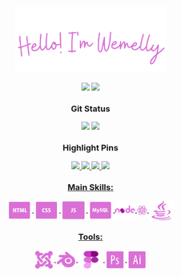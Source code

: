 <div align="center">
<img width="300" src="./img/Hello! I'm Wemelly (1).png"/>

</div>
<br>
<div align="center">
<a href="https://www.linkedin.com/in/wemelly-nunes-03935120b/"><img  height="35em" src="https://user-images.githubusercontent.com/109567488/226512836-75de58d8-c32b-43f6-b4df-ec0d1eb820bd.png"></a> 
  <a href="https://mail.google.com/mail/u/0/?tab=rm&ogbl#inbox"><img  height="36em" src="https://user-images.githubusercontent.com/109567488/226513794-371dc188-c3e0-43b5-9a9d-94ef88261f75.png"></a> 
</div>

<!--![Anurag's GitHub stats](https://github-readme-stats.vercel.app/api?username=wemy-nunes&show_icons=true&title-color=) -->


<div align="center">  
  <h3>Git Status</h3>
  <img height="140em" src="https://github-readme-stats.vercel.app/api?username=WemellyNunes&show_icons=true&count_private=true&hide_border=true&title_color=DA70D6&icon_color=DA70D6&text_color=DA70D6&bg_color=00000000"/> 
  <img height="140em" src="https://github-readme-stats.vercel.app/api/top-langs/?username=WemellyNunes&layout=compact&hide_border=true&title_color=DA70D6&text_color=DA70D6&bg_color=00000000" />
</div>

<div align="center">  
  <h3>Highlight Pins</h3>
  </a>
  <a href="https://github.com/WemellyNunes/API_REST">
    <img width="350vh" src="https://github-readme-stats.vercel.app/api/pin/?username=WemellyNunes&repo=API_REST&show_owner=true&show_icons=true&count_private=true&hide_border=false&title_color=DA70D6&icon_color=DA70D6&text_color=DA70D6&bg_color=00000000"/> 
  </a>
  <a href="https://github.com/WemellyNunes/landing-page-HTML-CSS">
    <img width="350vh" src="https://github-readme-stats.vercel.app/api/pin/?username=WemellyNunes&repo=landing-page-HTML-CSS&show_icons=true&count_private=true&hide_border=false&title_color=DA70D6&icon_color=DA70D6&text_color=DA70D6&bg_color=00000000"/> 
  </a>
  <a href="https://github.com/WemellyNunes/landing-page-HTML-CSS">
    <img width="350vh" src="https://github-readme-stats.vercel.app/api/pin/?username=WemellyNunes&repo=landing-page-HTML-CSS&show_icons=true&count_private=true&hide_border=false&title_color=DA70D6&icon_color=DA70D6&text_color=DA70D6&bg_color=00000000"/> 
  </a>
  </a>
  <a href="https://github.com/WemellyNunes/Blender-3D-Assets">
    <img width="350vh" src="https://github-readme-stats.vercel.app/api/pin/?username=WemellyNunes&repo=Blender-3D-Assets&show_owner=true&show_icons=true&count_private=true&hide_border=false&title_color=DA70D6&icon_color=DA70D6&text_color=DA70D6&bg_color=00000000"/> 
  
</div>

</div>
<div align="center">
<h3>Main Skills: </h3>
  <img align="center" alt="HTML" height="40" width="50" src="./img/icons8-html-50.png">
  <img align="center" alt="CSS" height="40" width="50" src="./img/icons8-css-50.png">
  <img align="center" alt="CSS" height="40" width="50" src="./img/icons8-js-50.png">
  <img align="center" alt="MYSQL" height="40" width="50" src="./img/icons8-mysql-50 (1).png">
  <img align="center" alt="CSS" height="40" width="40" src="./img/icons8-nodejs-48.png">
  <img align="center" alt="CSS" height="20" width="20" src="./img/icons8-react-16.png">
  <img align="center" alt="CSS" height="40" width="50" src="./img/icons8-java-50.png">

</div>

</div>


<div align="center">
<h3>Tools: </h3>
  <img align="center" alt="CSS" height="40" width="40" src="./img/icons8-joomla-50.png">
  <img align="center" alt="CSS" height="40" width="40" src="./img/icons8-blender-50.png">
  <img align="center" alt="CSS" height="40" width="50" src="./img/icons8-figma-48.png">
  <img align="center" alt="CSS" height="40" width="40" src="./img/icons8-photoshop-50.png">
  <img align="center" alt="CSS" height="40" width="40" src="./img/icons8-illustrator-50 (1).png">
</div>
  


##
